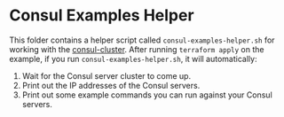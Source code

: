 # Consul Examples Helper

This folder contains a helper script called `consul-examples-helper.sh` for working with the 
[consul-cluster](https://github.com/hashicorp/terraform-aws-consul/tree/master/modules/consul-cluster). After running `terraform apply` on the example, if you run 
`consul-examples-helper.sh`, it will automatically:

1. Wait for the Consul server cluster to come up.
1. Print out the IP addresses of the Consul servers.
1. Print out some example commands you can run against your Consul servers.


